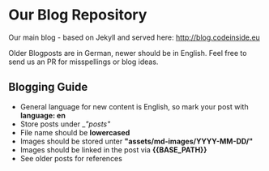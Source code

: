 # Our Blog Repository

Our main blog - based on Jekyll and served here:
http://blog.codeinside.eu

Older Blogposts are in German, newer should be in English. Feel free to send us an PR for misspellings or blog ideas.

## Blogging Guide

* General language for new content is English, so mark your post with __language: en__
* Store posts under __"_posts"__
* File name should be __lowercased__
* Images should be stored unter __"assets/md-images/YYYY-MM-DD/"__
* Images should be linked in the post via __{{BASE_PATH}}__
* See older posts for references
